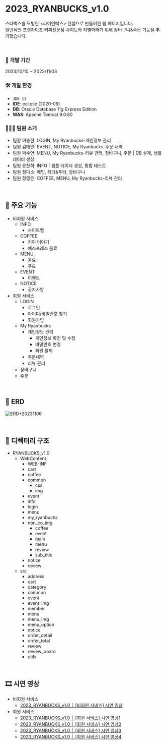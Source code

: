 # 2023_RYANBUCKS_v1.0
스타벅스를 모방한 <라이언벅스> 컨셉으로 만들어진 웹 페이지입니다.<br>
일반적인 프랜차이즈 커피전문점 사이트와 차별화하기 위해 장바구니&주문 기능을 추가했습니다.

<br>

### 📅 개발 기간
2023/10/10 ~ 2023/11/03

### 🛠️ 개발 환경
+ `JDK 11`
+ **IDE**: eclipse (2020-09)
+ **DB**: Oracle Database 11g Express Edition
+ **WAS**: Apache Tomcat 9.0.80

### 🧑‍🤝‍🧑 팀원 소개
+ 팀장 이승현: LOGIN, My Ryanbucks-개인정보 관리
+ 팀원 김태안: EVENT, NOTICE, My Ryanbucks-주문 내역
+ 팀원 박수연: MENU, My Ryanbucks-리뷰 관리, 장바구니, 주문 | DB 설계, 샘플 데이터 생성
+ 팀원 윤찬혁: INFO | 샘플 데이터 생성, 통합 테스트
+ 팀원 정다소: 메인, 헤더&푸터, 장바구니
+ 팀원 정영은: COFFEE, MENU, My Ryanbucks-리뷰 관리

<br>

## 📌 주요 기능
+ 비회원 서비스
  + INFO
    + 사이트맵
  + COFFEE
    + 커피 이야기
    + 에스프레소 음료
  + MENU
    + 음료
    + 푸드
  + EVENT
    + 이벤트
  + NOTICE
    + 공지사항
+ 회원 서비스
  + LOGIN
    + 로그인
    + 아이디/비밀번호 찾기
    + 회원가입
  + My Ryanbucks
    + 개인정보 관리
      + 개인정보 확인 및 수정
      + 비밀번호 변경
      + 회원 탈퇴
    + 주문내역
    + 리뷰 관리
  + 장바구니
  + 주문

<br>

## 💾 ERD
![ERD+20231106](https://github.com/sypark8393/2023_RYANBUCKS_v1.0/assets/161054595/f875bc82-910a-4b4e-8d4e-261003af073a)


<br>

## 📁 디렉터리 구조
+ RYANBUCKS_v1.0
  + WebContent
    + WEB-INF
    + cart
    + coffee
    + common
      + css
      + img
    + event
    + info
    + login
    + menu
    + my_ryanbucks
    + non_co_img
      + coffee
      + event
      + main
      + menu
      + review
      + sub_title
    + notice
    + review
  + src
    + address
    + cart
    + category
    + common
    + event
    + event_img
    + member
    + menu
    + menu_img
    + menu_option
    + notice
    + order_detail
    + order_total
    + review
    + review_board
    + utils

<br>

## 🎞️ 시연 영상
+ 비회원 서비스
  + [2023_RYANBUCKS_v1.0 │ [비회원 서비스] 시연 영상](https://youtu.be/d3pC6y6j6_c)
+ 회원 서비스
  + [2023_RYANBUCKS_v1.0 │ [회원 서비스] 시연 영상1](https://youtu.be/hoD2TtR9V4A)
  + [2023_RYANBUCKS_v1.0 │ [회원 서비스] 시연 영상2](https://youtu.be/YsJhfwPk3ZY)
  + [2023_RYANBUCKS_v1.0 │ [회원 서비스] 시연 영상3](https://youtu.be/8-PkNt1BhTo)
  + [2023_RYANBUCKS_v1.0 │ [회원 서비스] 시연 영상4](https://youtu.be/joCCo77utbU)
